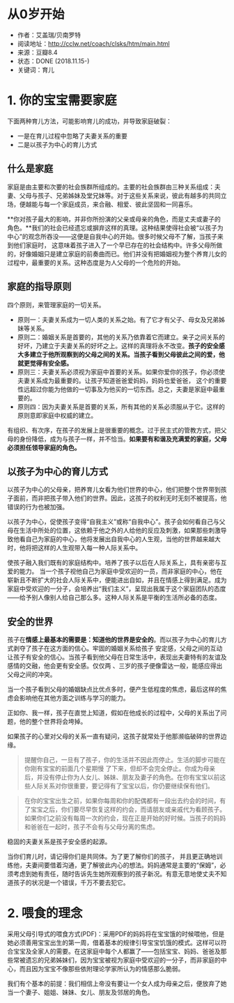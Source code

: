 # 从0岁开始
[time]:<20181115>
* 作者：艾盖瑞/贝南罗特
* 阅读地址：http://cclw.net/coach/clsks/htm/main.html
* 来源：豆瓣8.4
* 状态：DONE (2018.11.15-)
* 关键词：育儿

 # 1. 你的宝宝需要家庭
下面两种育儿方法，可能影响育儿的成功，并导致家庭破裂：
- 一是在育儿过程中忽略了夫妻关系的重要
- 二是以孩子为中心的育儿方式

## 什么是家庭

家庭是由主要和次要的社会族群所组成的。主要的社会族群由三种关系组成：夫妻、父母与孩子、兄弟姊妹及堂兄妹等。对于这些关系来说，彼此有越多的共同立场，便越能与每一个家庭成员，来合融、相爱、彼此坚固和一同喜乐。

**你对孩子最大的影响，并非你所扮演的父亲或母亲的角色，而是丈夫或妻子的角色。**我们的社会已经遗忘或摒弃这样的真理。这种结果使得社会被“以孩子为中心”的观念所吞没——这便是自我中心的开始。很多时候父母不了解，当孩子来到他们家庭时， 这意味着孩子进入了一个早已存在的社会结构中。许多父母所做的，好像婚姻只是建立家庭的前奏曲而已。他们并没有把婚姻视为整个养育儿女的过程中，最重要的关系。这种态度是为人父母的一个危险的开始。

## 家庭的指导原则
四个原则，来管理家庭的一切关系。
- 原则一：夫妻关系成为一切人类的关系之始。有了它才有父子、母女及兄弟姊妹等关系。
- 原则二：婚姻关系是首要的，其他的关系乃依靠着它而建立。亲子之间关系的好坏，乃建立于夫妻关系的好坏之上。这样的真理将永不改变。**孩子的安全感大多建立于他所观察到的父母之间的关系。当孩子看到父母彼此之间的爱，他就更觉得有安全感。**
- 原则三：夫妻关系必须视为家庭中首要的关系。如果你爱你的孩子，你必须使夫妻关系成为最重要的。让孩子知道爸爸爱妈妈，妈妈也爱爸爸， 这个的重要性远超过你能为他做的一切事及为他买的一切东西。总之，夫妻是家庭中最重要的。
- 原则四：因为夫妻关系是首要的关系，所有其他的关系必须服从于它。这样的原则意即家庭中权威的建立。

有组织、有次序，在孩子的发展上是很重要的概念。过于民主式的管教方式，把父母的身份降低，成为与孩子一样，并不恰当。**如果要有和谐及充满爱的家庭，父母必须担任领导家庭的角色。**


## 以孩子为中心的育儿方式

以孩子为中心的父母亲，把养育儿女看为他们世界的中心，他们把整个世界带到孩子面前，而非把孩子带入他们的世界。因此，这孩子的权利无时无刻不被提高，他错误的行为也被加强。

以孩子为中心，促使孩子变得“自我主义”或称“自我中心”。孩子会如何看自己与父母在生活中所处的位置，这依赖于他之外的人给他的反应及刺激，如果那些刺激导致他看自己为家庭的中心，他将发展出自我中心的人生观，当他的世界越来越大时，他将把这样的人生观带入每一种人际关系中。

使孩子融入我们既有的家庭结构中。培养了孩子以后在人际关系上，具有亲密与互爱的能力。
当一个孩子视他自己为家庭中受欢迎的一员，而非家庭的中心，他在 崭新且不断扩大的社会人际关系中，便能进出自如，并且在情感上得到满足。成为家庭中受欢迎的一分子，会培养出“我们主义”，呈现出我属于这个家庭团队的态度——给予别人像别人给自己那么多。这种人际关系是平衡的生活所必备的态度。

## 安全的世界

孩子在**情感上最基本的需要是：知道他的世界是安全的**。而以孩子为中心的育儿方式剥夺了孩子在这方面的信心。牢固的婚姻关系给孩子 安定感，父母之间的互动让孩子有安全的信心。当孩子看到他父母在日常生活中，表现出夫妻特有的友谊及感情的交融，他会更有安全感。仅仅两 、三岁的孩子便像雷达一般，能感应得出父母之间的冲突。

当一个孩子看到父母的婚姻缺点比优点多时，便产生低程度的焦虑，最后这样的焦虑会影响他在其他方面之训练与学习的能力。

正如你、我一样，孩子在直觉上知道，假如在他成长的过程中，父母的关系出了问题，他的整个世界将会垮掉。

如果孩子的心里对父母的关系一直有疑问，这孩子就常处于他那濒临破碎的世界边缘。

>提醒你自己，一旦有了孩子，你的生活并不因此而停止。生活的脚步可能在你刚有宝宝的前面几个星期慢 了下来，但却不会完全停止。你成为母亲后，并没有停止你为人女儿、姊妹、朋友及妻子的角色。在你有宝宝以前这些人际关系对你很重要，要记得有了宝宝以后，你仍要继续保有他们。

>在你的宝宝出生之前，如果你每周和你的配偶都有一段出去约会的时间，有了宝宝之后，你们要尽早恢复这样的约会，而请朋友或亲戚代为看顾孩子。如果你们之前没有每周一次的约会，现在正是开始的好时候。当孩子的妈妈和爸爸在一起时，孩子不会有与父母分离的焦虑。

稳固的夫妻关系是孩子安全感的起源。

当你们育儿时，请记得你们是共同体。为了更了解你们的孩子， 并且更正确地训练他，夫妻间要借着沟通，更了解彼此内心的想法。妈妈通常是主要的“保姆”，必须考虑到她有责任，随时告诉先生她所观察到的孩子新况。有意无意地使丈夫不知道孩子的状况是一个错误，千万不要去犯它。

# 2. 喂食的理念

采用父母引导式的喂食方式(PDF)：采用PDF的妈妈将在宝宝饿的时候喂他，但是她必须善用宝宝出生的第一周，借着基本的规律引导宝宝饥饿的模式。这样可以符合宝宝及全家人的需要。在这家庭中每个人都赢了——包括宝宝、妈妈、爸爸及那些常被遗忘的兄弟姊妹们，因为宝宝被视为家庭中受欢迎的一分子，而非家庭的中心，而且因为宝宝不像那些依附理论学家所认为的情感那么脆弱。

我们有个基本的前提：我们相信上帝没有要让一个女人成为母亲之后，便放弃了她当一个妻子、姐姐、妹妹、女儿、朋友及邻居的角色。